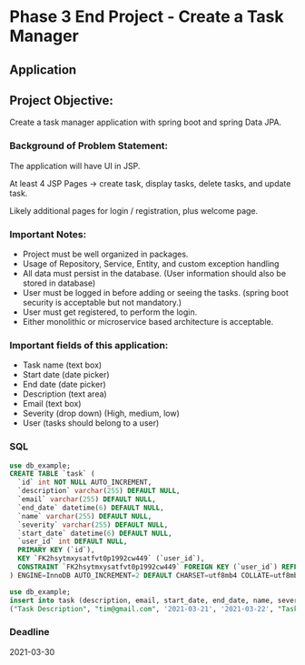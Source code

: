 # Phase 3 End Project - Create a Task Manager

## Application

## Project Objective:
Create a task manager application with spring boot and spring Data JPA.

### Background of Problem Statement:
The application will have UI in JSP.

At least 4 JSP Pages -> create task, display tasks, delete tasks, and update task.

Likely additional pages for login / registration, plus welcome page.

### Important Notes:
 *  Project must be well organized in packages.
 * Usage of Repository, Service, Entity, and custom exception handling
 * All data must persist in the database. (User information should also be stored in database)
 * User must be logged in before adding or seeing the tasks. (spring boot security is acceptable but not mandatory.)
 * User must get registered, to perform the login.
 * Either monolithic or microservice based architecture is acceptable.

### Important fields of this application:
 * Task name (text box)
 * Start date (date picker)
 * End date (date picker)
 * Description (text area)
 * Email (text box)
 * Severity (drop down) (High, medium, low)
 * User (tasks should belong to a user)

### SQL

```sql
use db_example;
CREATE TABLE `task` (
  `id` int NOT NULL AUTO_INCREMENT,
  `description` varchar(255) DEFAULT NULL,
  `email` varchar(255) DEFAULT NULL,
  `end_date` datetime(6) DEFAULT NULL,
  `name` varchar(255) DEFAULT NULL,
  `severity` varchar(255) DEFAULT NULL,
  `start_date` datetime(6) DEFAULT NULL,
  `user_id` int DEFAULT NULL,
  PRIMARY KEY (`id`),
  KEY `FK2hsytmxysatfvt0p1992cw449` (`user_id`),
  CONSTRAINT `FK2hsytmxysatfvt0p1992cw449` FOREIGN KEY (`user_id`) REFERENCES `user` (`id`)
) ENGINE=InnoDB AUTO_INCREMENT=2 DEFAULT CHARSET=utf8mb4 COLLATE=utf8mb4_0900_ai_ci

use db_example;
insert into task (description, email, start_date, end_date, name, severity, user_id) VALUES 
("Task Description", "tim@gmail.com", '2021-03-21', '2021-03-22', "Task 1", "High", 1);

```


### Deadline 

2021-03-30
